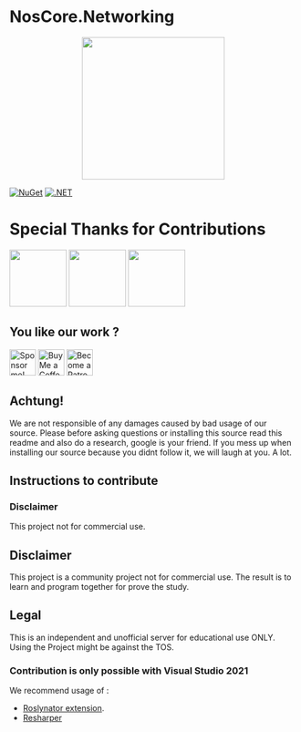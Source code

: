 # NosCore.Networking #

<p align="center">
  <img width="250px" src="https://cdn.discordapp.com/attachments/319565884454731795/426892646288457728/N2.png"/>
</p>

[![NuGet](https://img.shields.io/nuget/v/NosCore.Networking.svg?style=flat-square)](https://www.nuget.org/packages/NosCore.Networking/)
[![.NET](https://github.com/NosCoreIO/NosCore.Networking/actions/workflows/dotnet.yml/badge.svg?branch=master)](https://github.com/NosCoreIO/NosCore.Networking/actions/workflows/dotnet.yml)

# Special Thanks for Contributions #
<p align="left">
<a href="https://aws.amazon.com"><img height="100px" src="https://chiefit.me/wp-content/uploads/2019/06/Amazon-Web-Services_logo835x396.png"/></a>
<a href="https://www.navicat.com"><img height="100px" src="https://i.ibb.co/kx9WJgv/Navicat-Premium.png"/></a>
<a href="https://www.jetbrains.com"><img height="100px" src="https://upload.wikimedia.org/wikipedia/commons/thumb/1/1a/JetBrains_Logo_2016.svg/1200px-JetBrains_Logo_2016.svg.png"/></a>
</p>

## You like our work ? ##
<a href='https://github.com/sponsors/0Lucifer0' target='_blank'><img height='48' style='border:0px;height:46px;' src='https://i.gyazo.com/47b2ca2eb6e1ce38d02b04c410e1c82a.png' border='0' alt='Sponsor me!' /></a>
<a href='https://ko-fi.com/A3562BQV' target='_blank'><img height='46' style='border:0px;height:46px;' src='https://az743702.vo.msecnd.net/cdn/kofi3.png?v=0' border='0' alt='Buy Me a Coffee at ko-fi.com' /></a> 
<a href='https://www.patreon.com/bePatron?u=6503887' target='_blank'><img height='46' style='border:0px;height:46px;' src='https://c5.patreon.com/external/logo/become_a_patron_button@2x.png' border='0' alt='Become a Patron!' /></a>

## Achtung! ##
We are not responsible of any damages caused by bad usage of our source. Please before asking questions or installing this source read this readme and also do a research, google is your friend. If you mess up when installing our source because you didnt follow it, we will laugh at you. A lot.

## Instructions to contribute ##

### Disclaimer ###
This project not for commercial use.

## Disclaimer ##
This project is a community project not for commercial use. The result is to learn and program together for prove the study. 

## Legal ##
This is an independent and unofficial server for educational use ONLY. Using the Project might be against the TOS.

### Contribution is only possible with Visual Studio 2021 ###
We recommend usage of : 
* [Roslynator extension](https://github.com/JosefPihrt/Roslynator).
* [Resharper](https://www.jetbrains.com/resharper/)
